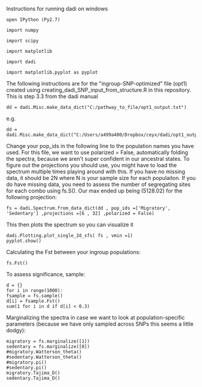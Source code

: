 Instructions for running dadi on windows
```
open IPython (Py2.7)

import numpy

import scipy

import matplotlib

import dadi

import matplotlib.pyplot as pyplot
```
The following instructions are for the "ingroup-SNP-optimized" file (opt1) created using creating_dadi_SNP_input_from_structure.R in this repository. This is step 3.3 from the dadi manual
```
dd = dadi.Misc.make_data_dict("C:/pathway_to_file/opt1_output.txt")
```
e.g.
```
dd = dadi.Misc.make_data_dict("C:/Users/a499a400/Dropbox/ceyx/dadi/opt1_output.txt")
```
Change your pop_ids in the following line to the population names you have used. For this file, we want to use polarized = False, automatically folding the spectra, because we aren't super confident in our ancestral states. To figure out the projections you should use, you might have to load the spectrum multiple times playing around with this. If you have no missing data, it should be 2N where N is your sample size for each populaiton. If you do have missing data, you need to assess the number of segregating sites for each combo using fs.S(). Our max ended up being (5128.02) for the following projection:
```
fs = dadi.Spectrum.from_data_dict(dd , pop_ids =['Migratory',	'Sedentary'] ,projections =[6 , 32] ,polarized = False)
```
This then plots the spectrum so you can visualize it
```
dadi.Plotting.plot_single_2d_sfs( fs , vmin =1)
pyplot.show()
```
Calculating the Fst between your ingroup populations:
```
fs.Fst()
```
To assess significance, sample:
```
d = {}
for i in range(1000):
fsample = fs.sample()
d[i] = fsample.Fst()
sum(1 for i in d if d[i] < 0.3)
```

Marginalizing the spectra in case we want to look at population-specific parameters (because we have only sampled across SNPs this seems a little dodgy):
```
migratory = fs.marginalize([1])
sedentary = fs.marginalize([0])
#migratory.Watterson_theta()
#sedentary.Watterson_theta()
#migratory.pi()
#sedentary.pi()
migratory.Tajima_D()
sedentary.Tajima_D()
```



